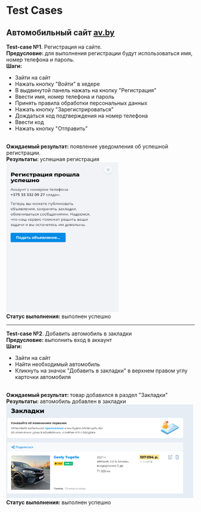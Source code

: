 # Test Cases
## Автомобильный сайт [av.by](https://av.by/)

<strong>Test-case №1</strong>. Регистрация на сайте.<br>
<strong>Предусловие: </strong> для выполнения регистрации будут использоваться имя, номер телефона и пароль.<br>
<strong>Шаги: </strong><br>
<ul>
    <li>Зайти на сайт</li>
    <li>Нажать кнопку "Войти" в хедере</li>
    <li>В выдвинутой панель нажать на кнопку "Регистрация"</li>
    <li>Ввести имя, номер телефона и пароль</li>
    <li>Принять правила обработки персональных данных</li>
    <li>Нажать кнопку "Зарегистрироваться"</li>
    <li>Дождаться код подтверждения на номер телефона</li>
    <li>Ввести код</li>
    <li>Нажать кнопку "Отправить"</li>
</ul><br>
<strong>Ожидаемый результат: </strong>появление уведомления об успешной регистрации.<br>
<strong>Результаты: </strong>успешная регистрация<br>
<img width="300" height="400" src="registration.jpg"/><br>
<strong>Статус выполнения: </strong>выполнен успешно<br>
<hr>


<strong>Test-case №2</strong>. Добавить автомобиль в закладки<br>
<strong>Предусловие: </strong> выполнить вход в аккаунт<br>
<strong>Шаги: </strong><br>
<ul>
    <li>Зайти на сайт</li>
    <li>Найти необходимый автомобиль</li>
    <li>Кликнуть на значок "Добавить в закладки" в верхнем правом углу карточки автомобиля</li>
</ul><br>
<strong>Ожидаемый результат: </strong>товар добавился в раздел "Закладки"<br>
<strong>Результаты: </strong>автомобиль добавлен в закладки<br>
<img width="500" height="250" src="mark.jpg"/><br>
<strong>Статус выполнения: </strong>выполнен успешно<br>
